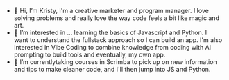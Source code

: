 - 👋 Hi, I’m Kristy, I'm a creative marketer and program manager. I love solving problems and really love the way code feels a bit like magic and art. 
- 👀 I’m interested in ... learning the basics of Javascript and Python. I want to understand the fullstack approach so I can build an app. I'm also interested in Vibe Coding to combine knowledge from coding with AI prompting to build tools and eventually, my own app.
- 🌱 I’m currentlytaking courses in Scrimba to pick up on new information and tips to make cleaner code, and I'll then jump into JS and Python.

<!---
KGutie/KGutie is a ✨ special ✨ repository because its `README.md` (this file) appears on your GitHub profile.
You can click the Preview link to take a look at your changes.
--->
